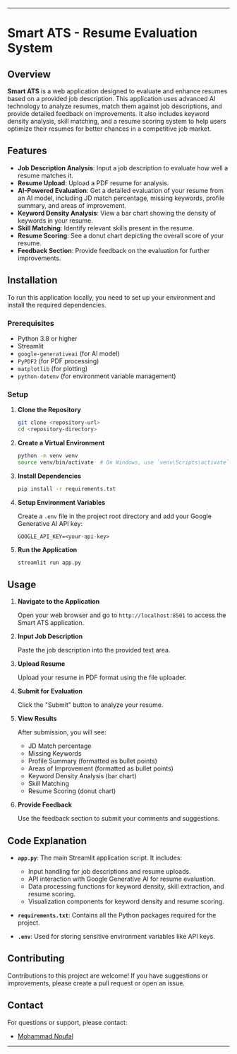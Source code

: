 
---

# Smart ATS - Resume Evaluation System

## Overview

**Smart ATS** is a web application designed to evaluate and enhance resumes based on a provided job description. This application uses advanced AI technology to analyze resumes, match them against job descriptions, and provide detailed feedback on improvements. It also includes keyword density analysis, skill matching, and a resume scoring system to help users optimize their resumes for better chances in a competitive job market.

## Features

- **Job Description Analysis**: Input a job description to evaluate how well a resume matches it.
- **Resume Upload**: Upload a PDF resume for analysis.
- **AI-Powered Evaluation**: Get a detailed evaluation of your resume from an AI model, including JD match percentage, missing keywords, profile summary, and areas of improvement.
- **Keyword Density Analysis**: View a bar chart showing the density of keywords in your resume.
- **Skill Matching**: Identify relevant skills present in the resume.
- **Resume Scoring**: See a donut chart depicting the overall score of your resume.
- **Feedback Section**: Provide feedback on the evaluation for further improvements.

## Installation

To run this application locally, you need to set up your environment and install the required dependencies.

### Prerequisites

- Python 3.8 or higher
- Streamlit
- `google-generativeai` (for AI model)
- `PyPDF2` (for PDF processing)
- `matplotlib` (for plotting)
- `python-dotenv` (for environment variable management)

### Setup

1. **Clone the Repository**

   ```bash
   git clone <repository-url>
   cd <repository-directory>
   ```

2. **Create a Virtual Environment**

   ```bash
   python -m venv venv
   source venv/bin/activate  # On Windows, use `venv\Scripts\activate`
   ```

3. **Install Dependencies**

   ```bash
   pip install -r requirements.txt
   ```

4. **Setup Environment Variables**

   Create a `.env` file in the project root directory and add your Google Generative AI API key:

   ```
   GOOGLE_API_KEY=<your-api-key>
   ```

5. **Run the Application**

   ```bash
   streamlit run app.py
   ```

## Usage

1. **Navigate to the Application**

   Open your web browser and go to `http://localhost:8501` to access the Smart ATS application.

2. **Input Job Description**

   Paste the job description into the provided text area.

3. **Upload Resume**

   Upload your resume in PDF format using the file uploader.

4. **Submit for Evaluation**

   Click the "Submit" button to analyze your resume.

5. **View Results**

   After submission, you will see:

   - JD Match percentage
   - Missing Keywords
   - Profile Summary (formatted as bullet points)
   - Areas of Improvement (formatted as bullet points)
   - Keyword Density Analysis (bar chart)
   - Skill Matching
   - Resume Scoring (donut chart)

6. **Provide Feedback**

   Use the feedback section to submit your comments and suggestions.

## Code Explanation

- **`app.py`**: The main Streamlit application script. It includes:
  - Input handling for job descriptions and resume uploads.
  - API interaction with Google Generative AI for resume evaluation.
  - Data processing functions for keyword density, skill extraction, and resume scoring.
  - Visualization components for keyword density and resume scoring.

- **`requirements.txt`**: Contains all the Python packages required for the project.

- **`.env`**: Used for storing sensitive environment variables like API keys.

## Contributing

Contributions to this project are welcome! If you have suggestions or improvements, please create a pull request or open an issue.

## Contact

For questions or support, please contact:

- [Mohammad Noufal](mailto:mohammadnoufalctr@gmail.com)

---
